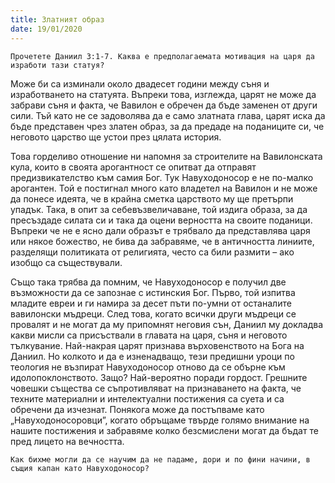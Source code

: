 ```yaml
---
title: Златният образ
date: 19/01/2020
---
```


`Прочетете Даниил 3:1-7. Каква е предполагаемата мотивация на царя да изработи тази статуя?`

Може би са изминали около двадесет години между съня и изработването на статуята. Въпреки това, изглежда, царят не може да забрави съня и факта, че Вавилон е обречен да бъде заменен от други сили. Тъй като не се задоволява да е само златната глава, царят иска да бъде представен чрез златен образ, за да предаде на поданиците си, че неговото царство ще устои през цялата история.

Това горделиво отношение ни напомня за строителите на Вавилонската кула, които в своята арогантност се опитват да отправят предизвикателство към самия Бог. Тук Навуходоносор е не по-малко арогантен. Той е постигнал много като владетел на Вавилон и не може да понесе идеята, че в крайна сметка царството му ще претърпи упадък. Така, в опит за себевъзвеличаване, той издига образа, за да пресъздаде силата си и така да оцени верността на своите поданици. Въпреки че не е ясно дали образът е трябвало да представлява царя или някое божество, не бива да забравяме, че в античността линиите, разделящи политиката от религията, често са били размити – ако изобщо са съществували.

Също така трябва да помним, че Навуходоносор е получил две възможности да се запознае с истинския Бог. Първо, той изпитва младите евреи и ги намира за десет пъти по-умни от останалите вавилонски мъдреци. След това, когато всички други мъдреци се провалят и не могат да му припомнят неговия сън, Даниил му докладва какви мисли са присъствали в главата на царя, съня и неговото тълкувание. Най-накрая царят признава върховенството на Бога на Даниил. Но колкото и да е изненадващо, тези предишни уроци по теология не възпират Навуходоносор отново да се обърне към идолопоклонството. Защо? Най-вероятно поради гордост. Грешните човешки същества се съпротивляват на признаването на факта, че техните материални и интелектуални постижения са суета и са обречени да изчезнат. Понякога може да постъпваме като „Навуходоносоровци”, когато обръщаме твърде голямо внимание на нашите постижения и забравяме колко безсмислени могат да бъдат те пред лицето на вечността.

`Как бихме могли да се научим да не падаме, дори и по фини начини, в същия капан като Навуходоносор?`